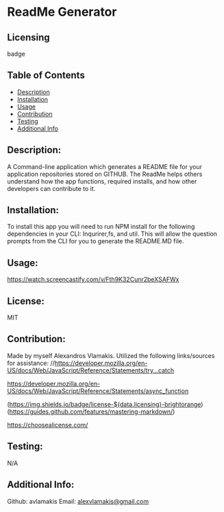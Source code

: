 # ReadMe Generator

## Licensing
badge

## Table of Contents
  - [Description](#description)
  - [Installation](#installation)
  - [Usage](#usage)
  - [Contribution](#contribution)
  - [Testing](#testing)
  - [Additional Info](#additional-info)
  
## Description:
A Command-line application which generates a README file for your application repositories stored on GITHUB. The ReadMe helps others understand how the app functions, required installs, and how other developers can contribute to it.

## Installation:
To install this app you will need to run NPM install for the following dependencies in your CLI: Inqurirer,fs, and util. This will allow the question prompts from the CLI for you to generate the README.MD file.

## Usage:
https://watch.screencastify.com/v/Fth9K32Cunr2beXSAFWx

## License:
MIT

## Contribution:
Made by myself Alexandros Vlamakis. 
Utilized the following links/sources for assistance:
//https://developer.mozilla.org/en-US/docs/Web/JavaScript/Reference/Statements/try...catch 

https://developer.mozilla.org/en-US/docs/Web/JavaScript/Reference/Statements/async_function 

(https://img.shields.io/badge/license-${data.licensing}-brightorange) (https://guides.github.com/features/mastering-markdown/) 

https://choosealicense.com/

## Testing:
N/A

## Additional Info:
Github: avlamakis
Email: alexvlamakis@gmail.com
